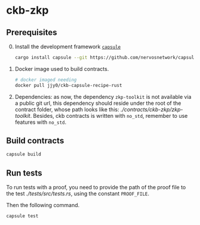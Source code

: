# ckb-zkp

## Prerequisites

0. Install the development framework [`capsule`](https://github.com/nervosnetwork/capsule)
    ```sh
    cargo install capsule --git https://github.com/nervosnetwork/capsule.git --tag v0.0.1-pre.2
    ```

1. Docker image used to build contracts.

    ```sh
    # docker imaged needing
    docker pull jjy0/ckb-capsule-recipe-rust
    ```

2. Dependencies: as now, the dependency `zkp-toolkit` is not available via a public git url, this dependency should reside under the root of the contract folder, whose path looks like this: *./contracts/ckb-zkp/zkp-toolkit*. Besides, ckb contracts is written with `no_std`, remember to use features with `no_std`.
    
## Build contracts

```sh
capsule build
```

## Run tests

To run tests with a proof, you need to provide the path of the proof file to the test *./tests/src/tests.rs*, using the constant `PROOF_FILE`.

Then the following command.

```sh
capsule test
```
